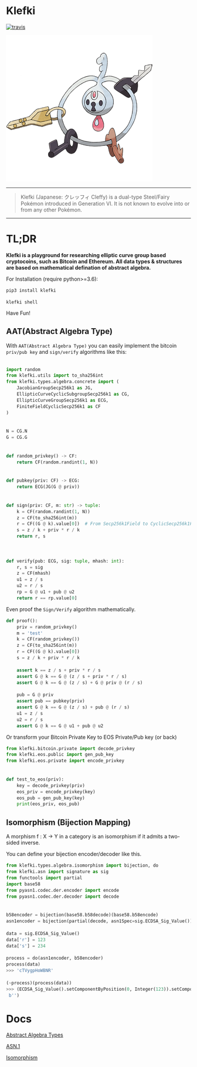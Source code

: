 Klefki
===================

[![travis](https://travis-ci.org/RyanKung/klefki.svg?branch=master)](https://travis-ci.org/RyanKung/klefki)

![klefki](res/707Klefki.png)

----------------------

> Klefki (Japanese: クレッフィ Cleffy) is a dual-type Steel/Fairy Pokémon introduced in Generation VI. It is not known to evolve into or from any other Pokémon.

----------------------

# TL;DR

**Klefki is a playground for researching elliptic curve group based cryptocoins, such as Bitcoin and Ethereum. All data types & structures are based on mathematical defination of abstract algebra.**

For Installation (require python>=3.6):

```
pip3 install klefki

klefki shell
```

Have Fun!

## AAT(Abstract Algebra Type)

With `AAT(Abstract Algebra Type)` you can easily implement the bitcoin `priv/pub key` and `sign/verify` algorithms like this:

```python

import random
from klefki.utils import to_sha256int
from klefki.types.algebra.concrete import (
    JacobianGroupSecp256k1 as JG,
    EllipticCurveCyclicSubgroupSecp256k1 as CG,
    EllipticCurveGroupSecp256k1 as ECG,
    FiniteFieldCyclicSecp256k1 as CF
)


N = CG.N
G = CG.G


def random_privkey() -> CF:
    return CF(random.randint(1, N))


def pubkey(priv: CF) -> ECG:
    return ECG(JG(G @ priv))


def sign(priv: CF, m: str) -> tuple:
    k = CF(random.randint(1, N))
    z = CF(to_sha256int(m))
    r = CF((G @ k).value[0])  # From Secp256k1Field to CyclicSecp256k1Field
    s = z / k + priv * r / k
    return r, s



def verify(pub: ECG, sig: tuple, mhash: int):
    r, s = sig
    z = CF(mhash)
    u1 = z / s
    u2 = r / s
    rp = G @ u1 + pub @ u2
    return r == rp.value[0]

```

Even proof the `Sign/Verify` algorithm mathematically.


```python
def proof():
    priv = random_privkey()
    m = 'test'
    k = CF(random_privkey())
    z = CF(to_sha256int(m))
    r = CF((G @ k).value[0])
    s = z / k + priv * r / k

    assert k == z / s + priv * r / s
    assert G @ k == G @ (z / s + priv * r / s)
    assert G @ k == G @ (z / s) + G @ priv @ (r / s)

    pub = G @ priv
    assert pub == pubkey(priv)
    assert G @ k == G @ (z / s) + pub @ (r / s)
    u1 = z / s
    u2 = r / s
    assert G @ k == G @ u1 + pub @ u2


```

Or transform your Bitcoin Private Key to EOS Private/Pub key (or back)

```python
from klefki.bitcoin.private import decode_privkey
from klefki.eos.public import gen_pub_key
from klefki.eos.private import encode_privkey


def test_to_eos(priv):
    key = decode_privkey(priv)
    eos_priv = encode_privkey(key)
    eos_pub = gen_pub_key(key)
    print(eos_priv, eos_pub)

```


## Isomorphism (Bijection Mapping)

A morphism f : X → Y in a category is an isomorphism if it admits a two-sided inverse.

You can define your bijection encoder/decoder like this.

```python
from klefki.types.algebra.isomorphism import bijection, do
from klefki.asn import signature as sig
from functools import partial
import base58
from pyasn1.codec.der.encoder import encode
from pyasn1.codec.der.decoder import decode


b58encoder = bijection(base58.b58decode)(base58.b58encode)
asn1encoder = bijection(partial(decode, asn1Spec=sig.ECDSA_Sig_Value()))(encode)

data = sig.ECDSA_Sig_Value()
data['r'] = 123
data['s'] = 234

process = do(asn1encoder, b58encoder)
process(data)
>>> 'cTVygpHoWBNR'

(~process)(process(data))
>>> (ECDSA_Sig_Value().setComponentByPosition(0, Integer(123)).setComponentByPosition(1, Integer(234)),
 b'')

```



# Docs

[Abstract Algebra Types](https://github.com/RyanKung/klefki/blob/master/docs/Abstract%20Algebra%20Types.ipynb)

[ASN.1](https://github.com/RyanKung/klefki/blob/master/docs/ASN.1.ipynb)

[Isomorphism](https://github.com/RyanKung/klefki/blob/master/docs/Isomorphism.ipynb)
